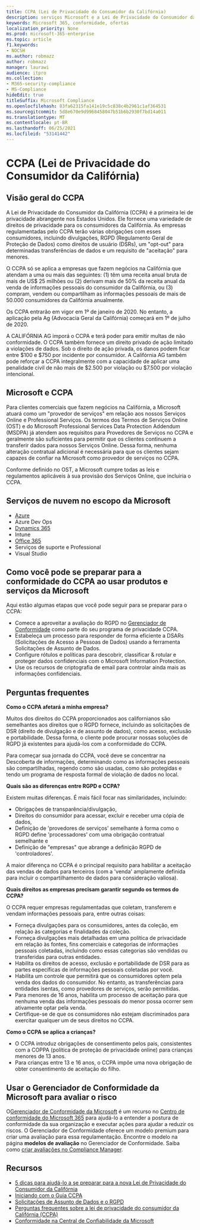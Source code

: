 ```yaml
---
title: CCPA (Lei de Privacidade do Consumidor da Califórnia)
description: serviços Microsoft e a Lei de Privacidade do Consumidor da Califórnia (CCPA).
keywords: Microsoft 365, conformidade, ofertas
localization_priority: None
ms.prod: microsoft-365-enterprise
ms.topic: article
f1.keywords:
- NOCSH
ms.author: robmazz
author: robmazz
manager: laurawi
audience: itpro
ms.collection:
- M365-security-compliance
- MS-Compliance
hideEdit: true
titleSuffix: Microsoft Compliance
ms.openlocfilehash: 83fa62315fa141e19c5c838c4b2961c1af364531
ms.sourcegitcommit: 5d8e670e9d9968458047b51b6b2930f7bd14a011
ms.translationtype: MT
ms.contentlocale: pt-BR
ms.lasthandoff: 06/25/2021
ms.locfileid: "53141442"
---
```

# <a name="california-consumer-privacy-act-ccpa"></a>CCPA (Lei de Privacidade do Consumidor da Califórnia)

## <a name="ccpa-overview"></a>Visão geral do CCPA

A Lei de Privacidade do Consumidor da Califórnia (CCPA) é a primeira lei de privacidade abrangente nos Estados Unidos. Ele fornece uma variedade de direitos de privacidade para os consumidores da Califórnia.  As empresas regulamentadas pelo CCPA terão várias obrigações com esses consumidores, incluindo divulgações, RGPD (Regulamento Geral de Proteção de Dados) como direitos de usuário (DSRs), um "opt-out" para determinadas transferências de dados e um requisito de "aceitação" para menores.

O CCPA só se aplica a empresas que fazem negócios na Califórnia que atendam a uma ou mais das seguintes: (1) têm uma receita anual bruta de mais de US$ 25 milhões ou (2) derivam mais de 50% da receita anual da venda de informações pessoais do consumidor da Califórnia, ou (3) compram, vendem ou compartilham as informações pessoais de mais de 50.000 consumidores da Califórnia anualmente.

Os CCPA entrarão em vigor em 1º de janeiro de 2020. No entanto, a aplicação pela Ag (Advocacia Geral da Califórnia) começará em 1º de julho de 2020.

A CALIFÓRNIA AG imporá o CCPA e terá poder para emitir multas de não conformidade. O CCPA também fornece um direito privado de ação limitado a violações de dados. Sob o direito de ação privada, os danos podem ficar entre $100 e $750 por incidente por consumidor. A Califórnia AG também pode reforçar a CCPA integralmente com a capacidade de aplicar uma penalidade civil de não mais de $2.500 por violação ou $7.500 por violação intencional.

## <a name="microsoft-and-the-ccpa"></a>Microsoft e CCPA

Para clientes comerciais que fazem negócios na Califórnia, a Microsoft atuará como um "provedor de serviços" em relação aos nossos Serviços Online e Professional Serviços.  Os termos dos Termos de Serviços Online (OST) e do Microsoft Professional Services Data Protection Addendum (MSDPA) já atendem aos requisitos para Provedores de Serviços no CCPA e geralmente são suficientes para permitir que os clientes continuem a transferir dados para nossos Serviços Online. Dessa forma, nenhuma alteração contratual adicional é necessária para que os clientes sejam capazes de confiar na Microsoft como provedor de serviços no CCPA.

Conforme definido no OST, a Microsoft cumpre todas as leis e regulamentos aplicáveis à sua provisão dos Serviços Online, que incluiria o CCPA.  

## <a name="microsoft-in-scope-cloud-services"></a>Serviços de nuvem no escopo da Microsoft

- [Azure](https://aka.ms/AzureCompliance)
- Azure Dev Ops
- [Dynamics 365](https://aka.ms/d365-compliance-list)
- Intune
- [Office 365](https://aka.ms/o365-compliance-framework)
- Serviços de suporte e Professional
- Visual Studio

## <a name="how-you-can-prepare-for-your-ccpa-compliance-when-using-microsoft-products-and-services"></a>Como você pode se preparar para a conformidade do CCPA ao usar produtos e serviços da Microsoft

Aqui estão algumas etapas que você pode seguir para se preparar para o CCPA:

- Comece a aproveitar a avaliação do RGPD no [Gerenciador de Conformidade](/microsoft-365/compliance/compliance-manager) como parte do seu programa de privacidade CCPA.
- Estabeleça um processo para responder de forma eficiente a DSARs (Solicitações de Acesso a Pessoas de Dados) usando a ferramenta Solicitações de Assunto de Dados.
- Configure rótulos e políticas para descobrir, classificar & rotular e proteger dados confidenciais com o Microsoft Information Protection.
- Use os recursos de criptografia de email para controlar ainda mais as informações confidenciais.

## <a name="frequently-asked-questions"></a>Perguntas frequentes

**Como o CCPA afetará a minha empresa?**

Muitos dos direitos do CCPA proporcionados aos californianos são semelhantes aos direitos que o RGPD fornece, incluindo as solicitações de DSR (direito de divulgação e de assunto de dados), como acesso, exclusão e portabilidade. Dessa forma, o cliente pode procurar nossas soluções de RGPD já existentes para ajudá-los com a conformidade do CCPA.

Para começar sua jornada do CCPA, você deve se concentrar na Descoberta de informações, determinando como as informações pessoais são compartilhadas, regendo como são usadas, como são protegidas e tendo um programa de resposta formal de violação de dados no local.

**Quais são as diferenças entre RGPD e CCPA?**

Existem muitas diferenças. É mais fácil focar nas similaridades, incluindo:

- Obrigações de transparência/divulgação,
- Direitos do consumidor para acessar, excluir e receber uma cópia de dados,
- Definição de 'provedores de serviços' semelhante à forma como o RGPD define 'processadores' com uma obrigação contratual semelhante e
- Definição de "empresas" que abrange a definição RGPD de 'controladores'.

A maior diferença no CCPA é o principal requisito para habilitar a aceitação das vendas de dados para terceiros (com a 'venda' amplamente definida para incluir o compartilhamento de dados para consideração valiosa).

**Quais direitos as empresas precisam garantir segundo os termos do CCPA?**

O CCPA requer empresas regulamentadas que coletam, transferem e vendam informações pessoais para, entre outras coisas:

- Forneça divulgações para os consumidores, antes da coleção, em relação às categorias e finalidades da coleção.
- Forneça divulgações mais detalhadas em uma política de privacidade em relação às fontes, fins comerciais e categorias de informações pessoais coletadas, incluindo como essas categorias são vendidas ou transferidas para outras entidades.
- Habilita os direitos de acesso, exclusão e portabilidade de DSR para as partes específicas de informações pessoais coletadas por você.
- Habilita um controle que permitirá que os consumidores optem pela venda dos dados do consumidor. No entanto, as transferências para entidades isentas, como provedores de serviços, serão permitidas.
- Para menores de 16 anos, habilita um processo de aceitação para que nenhuma venda das informações pessoais do menor possa ocorrer sem ativamente optar pela venda.
- Certifique-se de que os consumidores não estejam discriminados para exercitar qualquer um de seus direitos no CCPA.

**Como o CCPA se aplica a crianças?**

- O CCPA introduz obrigações de consentimento pelos pais, consistentes com a COPPA (política de proteção de privacidade online) para crianças menores de 13 anos.
- Para crianças entre 13 e 16 anos, o CCPA impõe uma nova obrigação de obter consentimento de aceitação do filho.

## <a name="use-microsoft-compliance-manager-to-assess-your-risk"></a>Usar o Gerenciador de Conformidade da Microsoft para avaliar o risco

O[Gerenciador de Conformidade da Microsoft](/microsoft-365/compliance/compliance-manager) é um recurso no [Centro de conformidade do Microsoft 365](/microsoft-365/compliance/microsoft-365-compliance-center) para ajudá-lo a entender a postura de conformidade da sua organização e executar ações para ajudar a reduzir os riscos. O Gerenciador de Conformidade oferece um modelo premium para criar uma avaliação para essa regulamentação. Encontre o modelo na página **modelos de avaliação** no Gerenciador de Conformidade. Saiba como [criar avaliações no Compliance Manager](/microsoft-365/compliance/compliance-manager-assessments).

## <a name="resources"></a>Recursos

- [5 dicas para ajudá-lo a se preparar para a nova Lei de Privacidade do Consumidor da Califórnia](https://aka.ms/M365ComplianceBlog_RSA)
- [Iniciando com o Guia CCPA](https://info.microsoft.com/ww-landing-Five-tips-to-help-you-prepare-for-the-California-Consumer-Privacy-Act.html)
- [Solicitações de Assunto de Dados e o RGPD](gdpr-data-subject-requests.md)
- [Perguntas frequentes sobre a lei de privacidade do consumidor da Califórnia (CCPA)](ccpa-faq.yml)
- [Conformidade na Central de Confiabilidade da Microsoft](https://www.microsoft.com/trust-center/compliance/compliance-overview)
